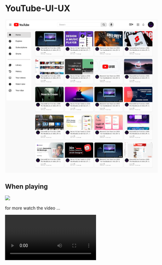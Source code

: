 
# YouTube-UI-UX
 
<img src="https://github.com/Yeab-Ad/YouTube-UI-UX/blob/master/YouTube.png" />
</br>
<h2> When playing</h2>

<img src="https://github.com/Yeab-Ad/YouTube-UI-UX/blob/master/YouTube%20%E2%80%93%20Playing.png" />

<p>for more watch the video ... </p>

<video src="https://github.com/Yeab-Ad/YouTube-UI-UX/blob/master/Youtube%20Full%20preview.mp4"></video>
